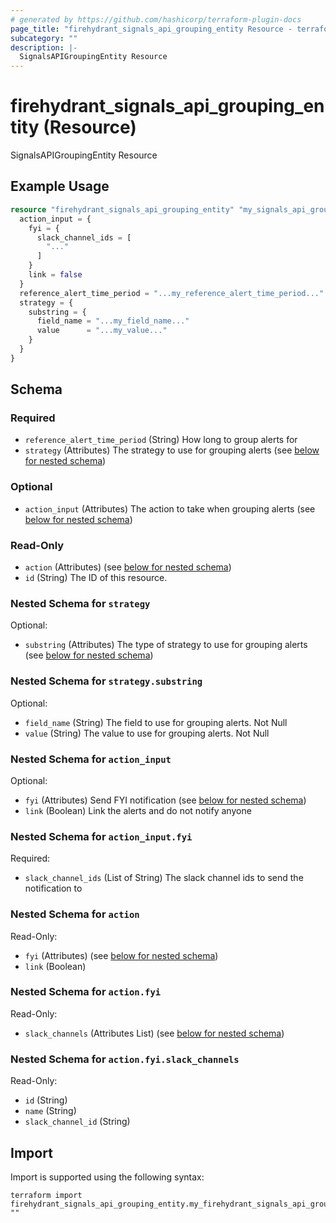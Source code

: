 ```yaml
---
# generated by https://github.com/hashicorp/terraform-plugin-docs
page_title: "firehydrant_signals_api_grouping_entity Resource - terraform-provider-firehydrant"
subcategory: ""
description: |-
  SignalsAPIGroupingEntity Resource
---
```


# firehydrant_signals_api_grouping_entity (Resource)

SignalsAPIGroupingEntity Resource

## Example Usage

```terraform
resource "firehydrant_signals_api_grouping_entity" "my_signals_api_groupingentity" {
  action_input = {
    fyi = {
      slack_channel_ids = [
        "..."
      ]
    }
    link = false
  }
  reference_alert_time_period = "...my_reference_alert_time_period..."
  strategy = {
    substring = {
      field_name = "...my_field_name..."
      value      = "...my_value..."
    }
  }
}
```

<!-- schema generated by tfplugindocs -->
## Schema

### Required

- `reference_alert_time_period` (String) How long to group alerts for
- `strategy` (Attributes) The strategy to use for grouping alerts (see [below for nested schema](#nestedatt--strategy))

### Optional

- `action_input` (Attributes) The action to take when grouping alerts (see [below for nested schema](#nestedatt--action_input))

### Read-Only

- `action` (Attributes) (see [below for nested schema](#nestedatt--action))
- `id` (String) The ID of this resource.

<a id="nestedatt--strategy"></a>
### Nested Schema for `strategy`

Optional:

- `substring` (Attributes) The type of strategy to use for grouping alerts (see [below for nested schema](#nestedatt--strategy--substring))

<a id="nestedatt--strategy--substring"></a>
### Nested Schema for `strategy.substring`

Optional:

- `field_name` (String) The field to use for grouping alerts. Not Null
- `value` (String) The value to use for grouping alerts. Not Null



<a id="nestedatt--action_input"></a>
### Nested Schema for `action_input`

Optional:

- `fyi` (Attributes) Send FYI notification (see [below for nested schema](#nestedatt--action_input--fyi))
- `link` (Boolean) Link the alerts and do not notify anyone

<a id="nestedatt--action_input--fyi"></a>
### Nested Schema for `action_input.fyi`

Required:

- `slack_channel_ids` (List of String) The slack channel ids to send the notification to



<a id="nestedatt--action"></a>
### Nested Schema for `action`

Read-Only:

- `fyi` (Attributes) (see [below for nested schema](#nestedatt--action--fyi))
- `link` (Boolean)

<a id="nestedatt--action--fyi"></a>
### Nested Schema for `action.fyi`

Read-Only:

- `slack_channels` (Attributes List) (see [below for nested schema](#nestedatt--action--fyi--slack_channels))

<a id="nestedatt--action--fyi--slack_channels"></a>
### Nested Schema for `action.fyi.slack_channels`

Read-Only:

- `id` (String)
- `name` (String)
- `slack_channel_id` (String)

## Import

Import is supported using the following syntax:

```shell
terraform import firehydrant_signals_api_grouping_entity.my_firehydrant_signals_api_grouping_entity ""
```
